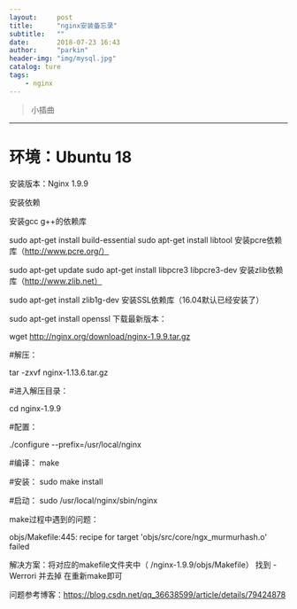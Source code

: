 ```yaml
---
layout:     post
title:      "nginx安装备忘录"
subtitle:   ""
date:       2018-07-23 16:43
author:     "parkin"
header-img: "img/mysql.jpg"
catalog: ture
tags:
    - nginx
---
```

> 小插曲

------
# 环境：Ubuntu 18

安装版本：Nginx 1.9.9

安装依赖

安装gcc g++的依赖库

sudo apt-get install build-essential
sudo apt-get install libtool
安装pcre依赖库（http://www.pcre.org/）

sudo apt-get update
sudo apt-get install libpcre3 libpcre3-dev
安装zlib依赖库（http://www.zlib.net）

sudo apt-get install zlib1g-dev
安装SSL依赖库（16.04默认已经安装了）

sudo apt-get install openssl
下载最新版本：

wget http://nginx.org/download/nginx-1.9.9.tar.gz

#解压：

tar -zxvf nginx-1.13.6.tar.gz

#进入解压目录：

cd nginx-1.9.9

#配置：

./configure --prefix=/usr/local/nginx

#编译： make

#安装： sudo make install

#启动： sudo /usr/local/nginx/sbin/nginx

make过程中遇到的问题：



objs/Makefile:445: recipe for target 'objs/src/core/ngx_murmurhash.o' failed

解决方案：将对应的makefile文件夹中（ /nginx-1.9.9/objs/Makefile） 找到 -Werrori 并去掉 在重新make即可

问题参考博客：https://blog.csdn.net/qq_36638599/article/details/79424878

